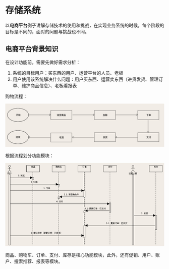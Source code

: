 # 存储系统

以**电商平台**例子讲解存储技术的使用和挑战，在实现业务系统的时候，每个阶段的目标是不同的，面对的问题与挑战也不同。



## 电商平台背景知识

在设计功能前，需要先做好需求分析：

1. 系统的目标用户：买东西的用户、运营平台的人员、老板
2. 用户使用该系统解决什么问题：用户买东西、运营卖东西（进货发货、管理订单、维护商品信息）、老板看报表

购物流程：

![购物流程](readme.assets/1620290876863.png)



根据流程划分功能模块：

![时序图](readme.assets/1620290914033.png)

商品、购物车、订单、支付、库存是核心功能模块，此外，还有促销、用户、账户、搜索推荐、报表等模块。







